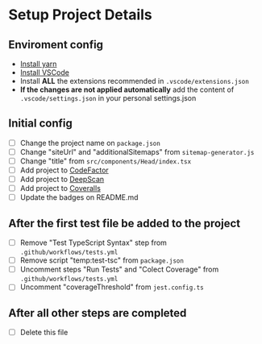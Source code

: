 # Setup Project Details

## Enviroment config

- [Install yarn](https://classic.yarnpkg.com/en/docs/install/)
- [Install VSCode](https://code.visualstudio.com/Download)
- Install **ALL** the extensions recommended in `.vscode/extensions.json`
- **If the changes are not applied automatically** add the content of `.vscode/settings.json` in your personal settings.json

## Initial config

- [ ] Change the project name on `package.json`
- [ ] Change "siteUrl" and "additionalSitemaps" from `sitemap-generator.js`
- [ ] Change "title" from `src/components/Head/index.tsx`
- [ ] Add project to [CodeFactor](https://www.codefactor.io/)
- [ ] Add project to [DeepScan](https://deepscan.io/dashboard/#view=team&tid=13883)
- [ ] Add project to [Coveralls](https://coveralls.io/welcome)
- [ ] Update the badges on README.md

## After the first test file be added to the project

- [ ] Remove "Test TypeScript Syntax" step from `.github/workflows/tests.yml`
- [ ] Remove script "temp:test-tsc" from `package.json`
- [ ] Uncomment steps "Run Tests" and "Colect Coverage" from `.github/workflows/tests.yml`
- [ ] Uncomment "coverageThreshold" from `jest.config.ts`

## After all other steps are completed

- [ ] Delete this file
